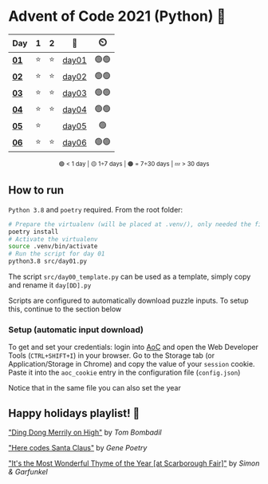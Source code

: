 # Advent of Code 2021 (Python) 🎄

<div align="center">

| Day                                            | 1   | 2   | 📃                    | ⏲️   |
| ---------------------------------------------- | :-: | :-: | :-------------------: | :--: |
| **[01](https://adventofcode.com/2021/day/1)**  | ⭐  | ⭐  | [day01](src/day01.py) | 🟢🟢 |
| **[02](https://adventofcode.com/2021/day/2)**  | ⭐  | ⭐  | [day02](src/day02.py) | 🟢🟢 |
| **[03](https://adventofcode.com/2021/day/3)**  | ⭐  | ⭐  | [day03](src/day03.py) | 🟢🟢 |
| **[04](https://adventofcode.com/2021/day/4)**  | ⭐  | ⭐  | [day04](src/day04.py) | 🟢🟢 |
| **[05](https://adventofcode.com/2021/day/5)**  | ⭐  |     | [day05](src/day05.py) | 🟢   |
| **[06](https://adventofcode.com/2021/day/6)**  | ⭐  | ⭐  | [day06](src/day06.py) | 🟢🟢 |

<sub>🟢 < 1 day | 🟡 1÷7 days | 🟠 = 7÷30 days | 💤 > 30 days</sub>

</div>

## How to run

`Python 3.8` and `poetry` required. From the root folder:

````bash
# Prepare the virtualenv (will be placed at .venv/), only needed the first time
poetry install
# Activate the virtualenv
source .venv/bin/activate
# Run the script for day 01
python3.8 src/day01.py
````

The script `src/day00_template.py` can be used as a template, simply copy and rename it `day[DD].py`

Scripts are configured to automatically download puzzle inputs. To setup this, continue to the section below

### Setup (automatic input download)

To get and set your credentials: login into [AoC](https://adventofcode.com/) and open the Web Developer Tools (`CTRL+SHIFT+I`) in your browser. Go to the Storage tab (or Application/Storage in Chrome) and copy the value of your `session` cookie. Paste it into the `aoc_cookie` entry in the configuration file (`config.json`)

Notice that in the same file you can also set the year

## Happy holidays playlist! 🎁

["Ding Dong Merrily on High"](https://www.youtube.com/watch?v=zJbRURK3zWo) by *Tom Bombadil*

["Here codes Santa Claus"](https://www.youtube.com/watch?v=ysxlUmLOttQ) by *Gene Poetry*

["It's the Most Wonderful Thyme of the Year [at Scarborough Fair]"](https://www.youtube.com/watch?v=-BakWVXHSug) by *Simon & Garfunkel*

